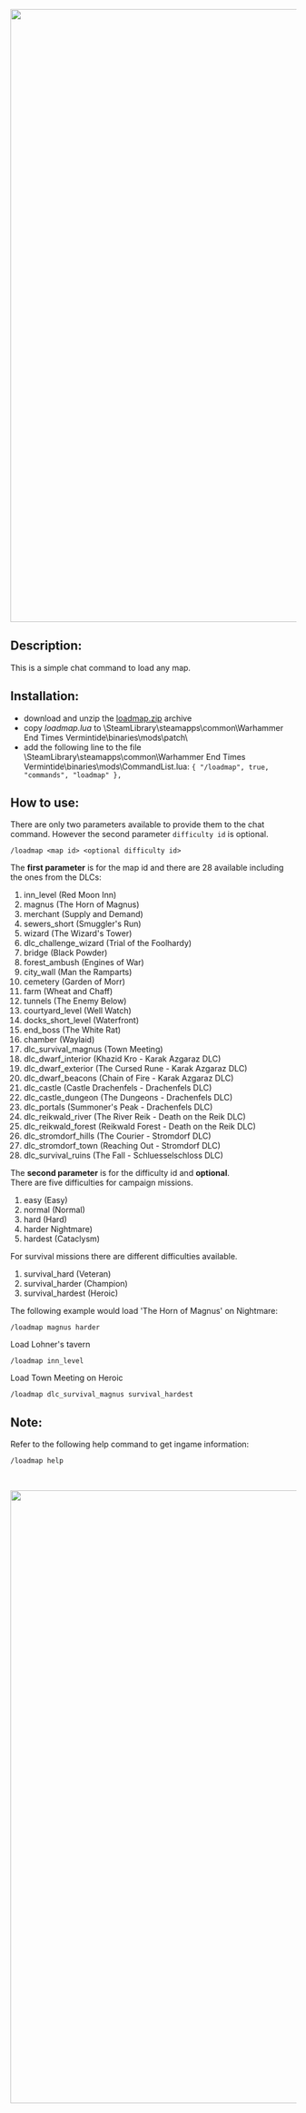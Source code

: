 <p align="center">
  <img src="../../../assets/banner-top.png" alt="" width="1080">
</p>

## Description:
This is a simple chat command to load any map.

## Installation:
- download and unzip the [loadmap.zip](../../../../releases/tag/loadmap) archive
- copy *loadmap.lua* to \SteamLibrary\steamapps\common\Warhammer End Times Vermintide\binaries\mods\patch\
- add the following line to the file \SteamLibrary\steamapps\common\Warhammer End Times Vermintide\binaries\mods\CommandList.lua:
`{ "/loadmap", true, "commands", "loadmap" },`

## How to use:  
There are only two parameters available to provide them to the chat command. However the second parameter ```difficulty id``` is optional.
```
/loadmap <map id> <optional difficulty id>
```  

The **first parameter** is for the map id and there are 28 available including the ones from the DLCs:  
1. inn_level (Red Moon Inn)
2. magnus (The Horn of Magnus)
3. merchant (Supply and Demand)
4. sewers_short (Smuggler's Run)
5. wizard (The Wizard's Tower)
6. dlc_challenge_wizard (Trial of the Foolhardy)
7. bridge (Black Powder)
8. forest_ambush (Engines of War)
9. city_wall (Man the Ramparts)
10. cemetery (Garden of Morr)
11. farm (Wheat and Chaff)
12. tunnels (The Enemy Below)
13. courtyard_level (Well Watch)
14. docks_short_level (Waterfront)
15. end_boss (The White Rat)
16. chamber (Waylaid)
17. dlc_survival_magnus (Town Meeting)
18. dlc_dwarf_interior (Khazid Kro - Karak Azgaraz DLC)
19. dlc_dwarf_exterior (The Cursed Rune - Karak Azgaraz DLC)
20. dlc_dwarf_beacons (Chain of Fire - Karak Azgaraz DLC)
21. dlc_castle (Castle Drachenfels - Drachenfels DLC)
22. dlc_castle_dungeon (The Dungeons - Drachenfels DLC)
23. dlc_portals (Summoner's Peak - Drachenfels DLC)
24. dlc_reikwald_river (The River Reik - Death on the Reik DLC)
25. dlc_reikwald_forest (Reikwald Forest - Death on the Reik DLC)
26. dlc_stromdorf_hills (The Courier - Stromdorf DLC)
27. dlc_stromdorf_town (Reaching Out - Stromdorf DLC)
28. dlc_survival_ruins (The Fall - Schluesselschloss DLC)  

The **second parameter** is for the difficulty id and **optional**.  
There are five difficulties for campaign missions.
1. easy (Easy)
2. normal (Normal)
3. hard (Hard)
4. harder Nightmare)
5. hardest (Cataclysm)  

For survival missions there are different difficulties available.
1. survival_hard (Veteran)
2. survival_harder (Champion)
3. survival_hardest (Heroic)

The following example would load 'The Horn of Magnus' on Nightmare:
```
/loadmap magnus harder
```

Load Lohner's tavern
```
/loadmap inn_level
```

Load Town Meeting on Heroic
```
/loadmap dlc_survival_magnus survival_hardest
```

## Note:
Refer to the following help command to get ingame information:
```
/loadmap help
```

<br/>

<p align="center">
  <img src="../../../assets/banner-buttom.png" alt="" width="1080">
</p>
